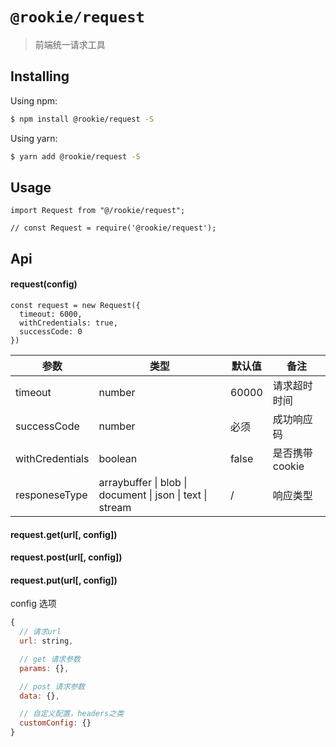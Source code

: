 # `@rookie/request`

> 前端统一请求工具

## Installing

Using npm:

```bash
$ npm install @rookie/request -S
```

Using yarn:

```bash
$ yarn add @rookie/request -S
```

## Usage

```
import Request from "@/rookie/request";

// const Request = require('@rookie/request');
```

## Api

#### request(config)

```
const request = new Request({
  timeout: 6000,
  withCredentials: true,
  successCode: 0
})
```

| 参数            | 类型                                                      | 默认值 | 备注            |
| --------------- | --------------------------------------------------------- | ------ | --------------- |
| timeout         | number                                                    | 60000  | 请求超时时间    |
| successCode     | number                                                    | 必须   | 成功响应码      |
| withCredentials | boolean                                                   | false  | 是否携带 cookie |
| responeseType   | arraybuffer \| blob \| document \| json \| text \| stream | /      | 响应类型        |

#### request.get(url[, config])

#### request.post(url[, config])

#### request.put(url[, config])

config 选项

```js
{
  // 请求url
  url: string,

  // get 请求参数
  params: {},

  // post 请求参数
  data: {},

  // 自定义配置，headers之类
  customConfig: {}
}
```

